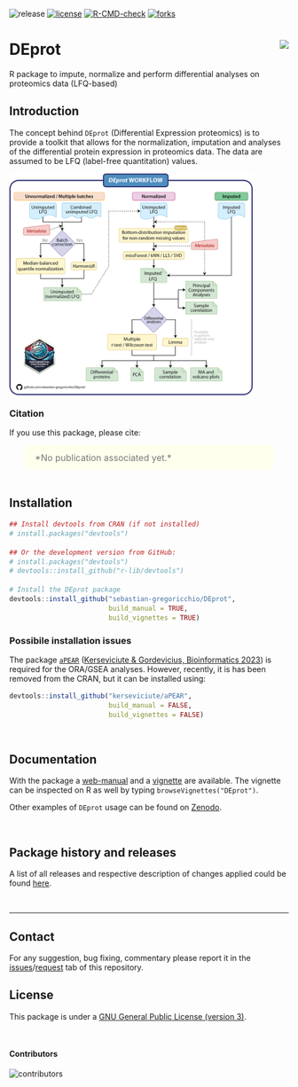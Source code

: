 ![release](https://img.shields.io/github/v/release/sebastian-gregoricchio/DEprot)
[![license](https://img.shields.io/badge/License-GPLv3-blue.svg)](https://sebastian-gregoricchio.github.io/DEprot/LICENSE.md/LICENSE)
[![R-CMD-check](https://github.com/sebastian-gregoricchio/DEprot/actions/workflows/R-CMD-check.yaml/badge.svg)](https://github.com/sebastian-gregoricchio/DEprot/actions/workflows/R-CMD-check.yaml)
[![forks](https://img.shields.io/github/forks/sebastian-gregoricchio/DEprot?style=social)](https://github.com/sebastian-gregoricchio/DEprot/fork)
<!-- ![update](https://badges.pufler.dev/updated/sebastian-gregoricchio/DEprot)
![visits](https://badges.pufler.dev/visits/sebastian-gregoricchio/DEprot) -->
<!---![downloads](https://img.shields.io/github/downloads/sebastian-gregoricchio/DEprot/total.svg)--->

# DEprot [<img src="https://sebastian-gregoricchio.github.io/DEprot/DEprot_logo.png" align="right" height = 150/>](https://sebastian-gregoricchio.github.io/DEprot)

R package to impute, normalize and perform differential analyses on proteomics data (LFQ-based)


## Introduction
The concept behind `DEprot` (Differential Expression proteomics) is to provide a toolkit that allows for the normalization, imputation and analyses of the differential protein expression in proteomics data. The data are assumed to be LFQ (label-free quantitation) values.

[<img src="https://github.com/sebastian-gregoricchio/DEprot/blob/main/resources/DEprot_workflow.png" align="center" height=400 class="center"/>](https://sebastian-gregoricchio.github.io/DEprot)


### Citation
If you use this package, please cite:

<div class="warning" style='padding:2.5%; background-color:#ffffee; color:#787878; margin-left:5%; margin-right:5%; border-radius:15px;'>
<span>
<font size="-0.5">

<div style="margin-left:2%; margin-right:2%; text-align: justify">
*No publication associated yet.*
</div>
</font>

</span>
</div>

<br>


## Installation
```r
## Install devtools from CRAN (if not installed)
# install.packages("devtools")

## Or the development version from GitHub:
# install.packages("devtools")
# devtools::install_github("r-lib/devtools")

# Install the DEprot package
devtools::install_github("sebastian-gregoricchio/DEprot",
                         build_manual = TRUE,
                         build_vignettes = TRUE)
```

### Possibile installation issues
The package [`aPEAR`](https://github.com/kerseviciute/aPEAR) ([Kerseviciute & Gordevicius, Bioinformatics 2023](https://doi.org/10.1093/bioinformatics/btad672)) is required for the ORA/GSEA analyses. However, recently, it is has been removed from the CRAN, but it can be installed using:

```r
devtools::install_github("kerseviciute/aPEAR",
                         build_manual = FALSE,
                         build_vignettes = FALSE)
```


<br />

## Documentation
With the package a [web-manual](https://sebastian-gregoricchio.github.io/DEprot/reference/index.html) and a [vignette](https://sebastian-gregoricchio.github.io/DEprot/doc/DEprot.overview.vignette.html) are available.
The vignette can be inspected on R as well by typing `browseVignettes("DEprot")`.

Other examples of `DEprot` usage can be found on [Zenodo](https://doi.org/10.5281/zenodo.14823763).


<br />

## Package history and releases
A list of all releases and respective description of changes applied could be found [here](https://sebastian-gregoricchio.github.io/DEprot/NEWS).

<br />

-----------------
## Contact
For any suggestion, bug fixing, commentary please report it in the [issues](https://github.com/sebastian-gregoricchio/DEprot/issues)/[request](https://github.com/sebastian-gregoricchio/DEprot/pulls) tab of this repository.

## License
This package is under a [GNU General Public License (version 3)](https://sebastian-gregoricchio.github.io/DEprot/LICENSE.md/LICENSE).

<br />

#### Contributors
![contributors](https://badges.pufler.dev/contributors/sebastian-gregoricchio/DEprot?size=50&padding=5&bots=true)
